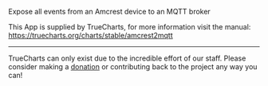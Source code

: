 Expose all events from an Amcrest device to an MQTT broker

This App is supplied by TrueCharts, for more information visit the manual: https://truecharts.org/charts/stable/amcrest2mqtt

---

TrueCharts can only exist due to the incredible effort of our staff.
Please consider making a [donation](https://truecharts.org/docs/about/sponsor) or contributing back to the project any way you can!

